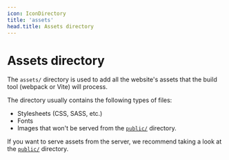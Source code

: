 ```yaml
---
icon: IconDirectory
title: 'assets'
head.title: Assets directory
---
```


# Assets directory

The `assets/` directory is used to add all the website's assets that the build tool (webpack or Vite) will process.

The directory usually contains the following types of files:

- Stylesheets (CSS, SASS, etc.)
- Fonts
- Images that won't be served from the [`public/`](/guide/directory-structure/public) directory.

If you want to serve assets from the server, we recommend taking a look at the [`public/`](/guide/directory-structure/public) directory.
